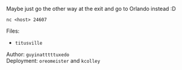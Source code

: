 Maybe just go the other way at the exit and go to Orlando instead :D

`nc <host> 24607`

Files:

- `titusville`

Author: `guyinatttttuxedo`<br>
Deployment: `oreomeister` and `kcolley`
